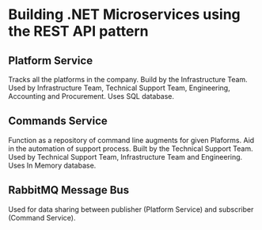 # Building .NET Microservices using the REST API pattern 

## Platform Service
Tracks all the platforms in the company. 
Build by the Infrastructure Team. 
Used by Infrastructure Team, Technical Support Team, Engineering, Accounting and Procurement.
Uses SQL database.

## Commands Service
Function as a repository of command line augments for given Plaforms. 
Aid in the automation of support process. 
Built by the Technical Support Team. 
Used by Technical Support Team, Infrastructure Team and Engineering.
Uses In Memory database.

## RabbitMQ Message Bus
Used for data sharing between publisher (Platform Service) and subscriber (Command Service).
